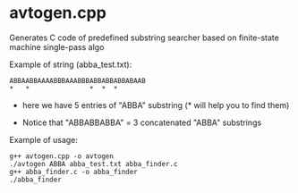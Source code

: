 # avtogen.cpp
Generates C code of predefined substring searcher based on finite-state machine single-pass algo



Example of string (abba_test.txt):
```
ABBAABBAAAABBBAAABBBABBABBABBABAAB
*   *               *  *  *
```
- here we have 5 entries of "ABBA" substring (* will help you to find them)

- Notice that "ABBABBABBA" = 3 concatenated "ABBA" substrings

Example of usage:

```
g++ avtogen.cpp -o avtogen
./avtogen ABBA abba_test.txt abba_finder.c
g++ abba_finder.c -o abba_finder
./abba_finder
```
